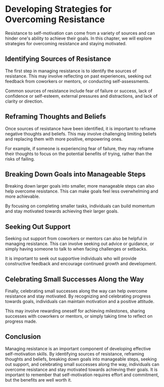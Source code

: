 Developing Strategies for Overcoming Resistance
==================================================================================================

Resistance to self-motivation can come from a variety of sources and can hinder one's ability to achieve their goals. In this chapter, we will explore strategies for overcoming resistance and staying motivated.

Identifying Sources of Resistance
---------------------------------

The first step in managing resistance is to identify the sources of resistance. This may involve reflecting on past experiences, seeking out feedback from coworkers or mentors, or conducting self-assessments.

Common sources of resistance include fear of failure or success, lack of confidence or self-esteem, external pressures and distractions, and lack of clarity or direction.

Reframing Thoughts and Beliefs
------------------------------

Once sources of resistance have been identified, it is important to reframe negative thoughts and beliefs. This may involve challenging limiting beliefs and replacing them with more positive, empowering ones.

For example, if someone is experiencing fear of failure, they may reframe their thoughts to focus on the potential benefits of trying, rather than the risks of failing.

Breaking Down Goals into Manageable Steps
-----------------------------------------

Breaking down larger goals into smaller, more manageable steps can also help overcome resistance. This can make goals feel less overwhelming and more achievable.

By focusing on completing smaller tasks, individuals can build momentum and stay motivated towards achieving their larger goals.

Seeking Out Support
-------------------

Seeking out support from coworkers or mentors can also be helpful in managing resistance. This can involve seeking out advice or guidance, or simply having someone to talk to when facing challenges or setbacks.

It is important to seek out supportive individuals who will provide constructive feedback and encourage continued growth and development.

Celebrating Small Successes Along the Way
-----------------------------------------

Finally, celebrating small successes along the way can help overcome resistance and stay motivated. By recognizing and celebrating progress towards goals, individuals can maintain motivation and a positive attitude.

This may involve rewarding oneself for achieving milestones, sharing successes with coworkers or mentors, or simply taking time to reflect on progress made.

Conclusion
----------

Managing resistance is an important component of developing effective self-motivation skills. By identifying sources of resistance, reframing thoughts and beliefs, breaking down goals into manageable steps, seeking out support, and celebrating small successes along the way, individuals can overcome resistance and stay motivated towards achieving their goals. It is important to remember that self-motivation requires effort and commitment, but the benefits are well worth it.
